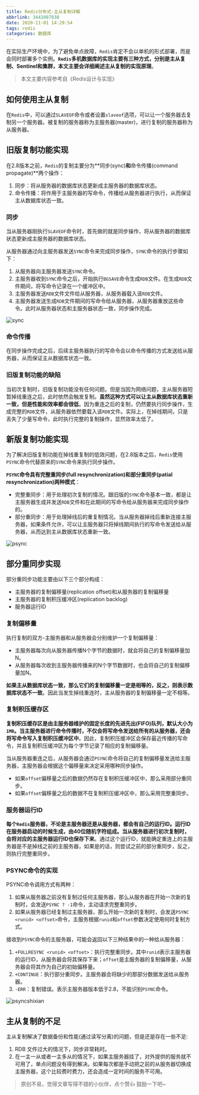 ```yaml
---
title: Redis分布式-主从复制详解
abbrlink: 3441087838
date: 2020-11-01 14:29:54
tags: redis
categories: 数据库
---
```


在实际生产环境中，为了避免单点故障，`Redis`肯定不会以单机的形式部署，而是会同时部署多个实例。**`Redis`多机数据库的实现主要有三种方式，分别是主从复制、Sentinel和集群，本文主要会详细阐述主从复制的实现原理**。

<!--more-->

> 本文主要内容参考自《Redis设计与实现》

## 如何使用主从复制

在`Redis`中，可以通过`SLAVEOF`命令或者设置`slaveof`选项，可以让一个服务器去复制另一个服务器。被复制的服务器称为主服务器(master)，进行复制的服务器称为从服务器。

## 旧版复制功能实现

在2.8版本之前，`Redis`的复制主要分为**同步(sync)**和**命令传播(command propagate)**两个操作：

1. 同步：将从服务器的数据库状态更新成主服务器的数据库状态。
2. 命令传播：将作用于主服务器的写命令，传播给从服务器进行执行，从而保证主从数据库状态一致。

### 同步

当从服务器刚执行`SLAVEOF`命令时，首先做的就是同步操作，将从服务器的数据库状态更新成主服务器的数据库状态。

从服务器通过向主服务器发送`SYNC`命令来完成同步操作，`SYNC`命令的执行步骤如下：

1. 从服务器向主服务器发送`SYNC`命令。
2. 主服务器收到`SYNC`命令之后，开始执行`BGSAVE`命令生成`RDB`文件。在生成`RDB`文件期间，将写命令记录在一个缓冲区中。
3. 主服务器发送`RDB`文件文件给从服务器，从服务器载入该`RDB`文件。
4. 主服务器发送生成`RDB`文件期间的写命令给从服务器，从服务器重放这些命令。此时从服务器状态和主服务器状态一致，同步操作完成。

![sync](https://chentianming11.github.io/images/redis/sync.png)

### 命令传播

在同步操作完成之后，后续主服务器执行的写命令会以命令传播的方式发送给从服务器，从而保证主从数据库状态一致。

### 旧版复制功能的缺陷

当初次复制时，旧版复制功能没有任何问题。但是当因为网络问题，主从服务器短暂掉线重连之后，此时依然会触发复制。**虽然这种方式可以让主从数据库状态重新一致，但是性能和效率都会很低**。因为重连之后的复制，仍然要执行同步操作，生成完整的`RDB`文件，从服务器依然要载入该`RDB`文件。实际上，在掉线期间，只是丢失了少量写命令，此时执行完整的复制操作，显然效率太低了。

## 新版复制功能实现

为了解决旧版复制功能在掉线重复制的低效问题，在2.8版本之后，`Redis`使用`PSYNC`命令代替原来的`SYNC`命令来执行同步操作。

**`PSYNC`命令具有完整重同步(full resynchronization)和部分重同步(patial resynchronization)两种模式**：

- 完整重同步：用于处理初次复制的情况。跟旧版的`SYNC`命令基本一致，都是让主服务器生成并发送`RDB`文件和在此期间的写命令给从服务器来完成同步操作的。
- 部分重同步：用于处理掉线后的重复制情况。当从服务器掉线后重新连接主服务器，如果条件允许，可以让主服务器只将掉线期间执行的写命令发送给从服务器，从而达到主从数据库状态重新一致。

![psync](https://chentianming11.github.io/images/redis/psync.png)

## 部分重同步实现

部分重同步功能主要由以下三个部分构成：

- 主服务器的复制偏移量(replication offset)和从服务器的复制偏移量
- 主服务器的复制积压缓冲区(replication backlog)
- 服务器运行ID

### 复制偏移量

执行复制的双方-主服务器和从服务器会分别维护一个复制偏移量：

- 主服务器每次向从服务器传播N个字节的数据时，就会将自己的复制偏移量加N。
- 从服务器每次收到主服务器传播来的N个字节数据时，也会将自己的复制偏移量加N。

**如果主从数据库状态一致，那么它们的复制偏移量一定是相等的，反之，则表示数据库状态不一致**。因此当发生掉线重连时，主从服务器的复制偏移量一定不相等。

### 复制积压缓存区

**复制积压缓存区是由主服务器维护的固定长度的先进先出(FIFO)队列，默认大小为`1MB`。当主服务器进行命令传播时，不仅会将写命令发送给所有的从服务器，还会将写命令写入复制积压缓冲区中**。因此，复制积压缓冲区会保存最近传播的写命令，并且复制积压缓冲区为每个字节记录了相应的复制偏移量。

当从服务器重连之后，从服务器会通过`PSYNC`命令将自己的复制偏移量发送给主服务器，主服务器会根据这个偏移量来决定采用哪种同步操作。

- 如果`offset`偏移量之后的数据仍然存在复制积压缓冲区中，那么采用部分重同步。
- 如果`offset`偏移量之后的数据不在复制积压缓冲区中，那么采用完整重同步。

### 服务器运行ID

**每个`Redis`服务器，不论是主服务器还是从服务器，都会有自己的运行ID。运行ID在服务器启动的时候生成，由40位随机字符组成。当从服务器进行初次复制时，会将对应的主服务器运行ID也保存下来**。通过这个运行ID，就能确定重连上的主服务器是不是掉线之前的主服务器，如果是的话，则尝试之前的部分重同步，反之，则执行完整重同步。

### PSYNC命令的实现

PSYNC命令调用方式有两种：

1. 如果从服务器之前没有复制过任何主服务器，那么从服务器在开始一次新的复制时，会发送`PSYNC ? -1`命令，主动请求完整重同步。
2. 如果从服务器已经复制过主服务器，那么开始一次新的复制时，会发送`PSYNC <runid> <offset>`命令，主服务根据`runid`和`offset`参数决定使用何时复制方式。

接收到`PSYNC`命令的主服务器，可能会返回以下三种结果中的一种给从服务器：

1. `+FULLRESYNC <runid> <offset>`：执行完整重同步。其中`runid`表示主服务器的运行ID，从服务器会将其保存下来；`offset`是主服务器的复制偏移量，从服务器会将其作为自己的初始偏移量。
2. `+CONTINUE`：执行部分重同步。主服务器会将缺少的那部分数据发送给从服务器。
3. `-ERR`：复制错误。表示主服务器版本低于2.8，不能识别`PSYNC`命令。

![psyncshixian](https://chentianming11.github.io/images/redis/psyncshixian.png)

## 主从复制的不足

主从复制解决了数据备份和性能(通过读写分离)的问题，但是还是存在一些不足:

1. RDB 文件过大的情况下，同步非常耗时。
2. 在一主一从或者一主多从的情况下，如果主服务器挂了，对外提供的服务就不可用了，单点问题没有得到解决。如果每次都是手动把之前的从服务器切换成主服务器，这个比较费时费力，还会造成一定时间的服务不可用。

> 原创不易，觉得文章写得不错的小伙伴，点个赞👍 鼓励一下吧~
